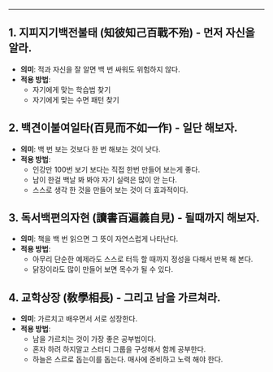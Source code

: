 

---

## **1. 지피지기백전불태 (知彼知己百戰不殆) - 먼저 자신을 알라.**

- **의미**: 적과 자신을 잘 알면 백 번 싸워도 위험하지 않다.
- **적용 방법**:
    - 자기에게 맞는 학습법 찾기
    - 자기에게 맞는 수면 패턴 찾기

## **2. 백견이불여일타(百見而不如一作) - 일단 해보자.**

- **의미**: 백 번 보는 것보다 한 번 해보는 것이 낫다.
- **적용 방법**:
    - 인강만 100번 보기 보다는 직접 한번 만들어 보는게 좋다.
    - 남이 한걸 백날 봐 봐야 자기 실력은 많이 안 는다.
    - 스스로 생각 한 것을 만들어 보는 것이 더 효과적이다.

## **3. 독서백편의자현 (讀書百遍義自見) - 될때까지 해보자.**

- **의미**: 책을 백 번 읽으면 그 뜻이 자연스럽게 나타난다.
- **적용 방법**:
    - 아무리 단순한 예제라도 스스로 터득 할 때까지 정성을 다해서 반복 해 본다.
    - 닭장이라도 많이 만들어 보면 목수가 될 수 있다.

## **4. 교학상장 (敎學相長) - 그리고 남을 가르쳐라.**

- **의미**: 가르치고 배우면서 서로 성장한다.
- **적용 방법**:
    - 남을 가르치는 것이 가장 좋은 공부법이다.
    - 혼자 하려 하지말고 스터디 그룹을 구성해서 함께 공부한다.
    - 하늘은 스르로 돕는이를 돕는다. 매사에 준비하고 노력 해야 한다.